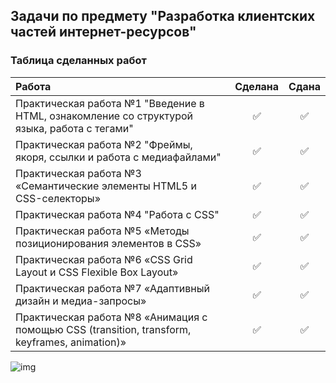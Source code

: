 ## Задачи по предмету "Разработка клиентских частей интернет-ресурсов"
### Таблица сделанных работ
| Работа      |    Сделана   |     Сдана     |
| :---        |    :----:    |     :---:     |
| Практическая работа №1 "Введение в HTML, ознакомление со структурой языка, работа с тегами"   | ✅|✅|
| Практическая работа №2 "Фреймы, якоря, ссылки и работа с медиафайлами"                        | ✅|✅|
| Практическая работа №3 «Семантические элементы HTML5 и CSS-селекторы»                         | ✅|✅|
| Практическая работа №4 "Работа с CSS"                                                         | ✅|✅|
| Практическая работа №5 «Методы позиционирования элементов в CSS»                              | ✅|✅|
| Практическая работа №6 «CSS Grid Layout и CSS Flexible Box Layout»                            | ✅|✅|
| Практическая работа №7 «Адаптивный дизайн и медиа-запросы»                                    | ✅|✅|
| Практическая работа №8 «Анимация с помощью CSS (transition, transform, keyframes, animation)» | ✅|✅|

![img](https://media2.giphy.com/media/yYSSBtDgbbRzq/giphy.gif?cid=ecf05e47gdihufmx7yvl1pij9zipaoacjoxndpxsoo79uo2r&rid=giphy.gif&ct=g)
